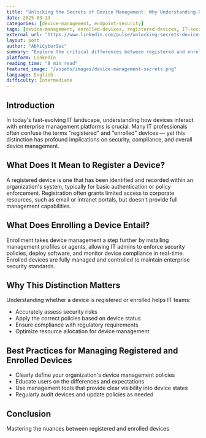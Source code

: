 ```yaml
---
title: "Unlocking the Secrets of Device Management: Why Understanding Registered vs. Enrolled Devices is a Game Changer"
date: 2025-03-13
categories: [device-management, endpoint-security]
tags: [device-management, enrolled-devices, registered-devices, IT-security]
external_url: "https://www.linkedin.com/pulse/unlocking-secrets-device-management-why-understanding-abhinay-khanna-lvpbc"
layout: post
author: "AbhiCyberSec"
summary: "Explore the critical differences between registered and enrolled devices and learn why this distinction is essential for modern IT security and device management strategies."
platform: LinkedIn
reading_time: "8 min read"
featured_image: "/assets/images/device-management-secrets.png"
language: English
difficulty: Intermediate
---
```


## Introduction

In today's fast-evolving IT landscape, understanding how devices interact with enterprise management platforms is crucial. Many IT professionals often confuse the terms "registered" and "enrolled" devices — yet this distinction has profound implications on security, compliance, and overall device management.

## What Does It Mean to Register a Device?

A registered device is one that has been identified and recorded within an organization's system, typically for basic authentication or policy enforcement. Registration often grants limited access to corporate resources, such as email or intranet portals, but doesn't provide full management capabilities.

## What Does Enrolling a Device Entail?

Enrollment takes device management a step further by installing management profiles or agents, allowing IT admins to enforce security policies, deploy software, and monitor device compliance in real-time. Enrolled devices are fully managed and controlled to maintain enterprise security standards.

## Why This Distinction Matters

Understanding whether a device is registered or enrolled helps IT teams:

- Accurately assess security risks  
- Apply the correct policies based on device status  
- Ensure compliance with regulatory requirements  
- Optimize resource allocation for device management

## Best Practices for Managing Registered and Enrolled Devices

- Clearly define your organization's device management policies  
- Educate users on the differences and expectations  
- Use management tools that provide clear visibility into device states  
- Regularly audit devices and update policies as needed

## Conclusion

Mastering the nuances between registered and enrolled devices

